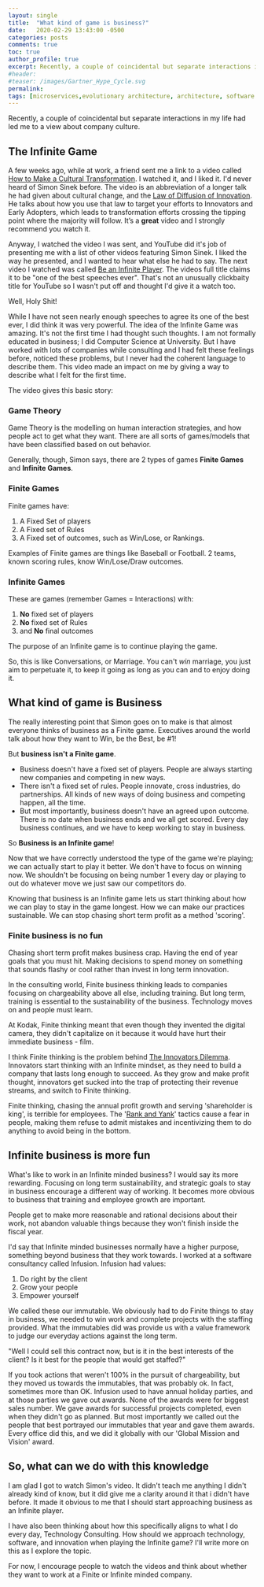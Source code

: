 ```yaml
---
layout: single
title:  "What kind of game is business?"
date:   2020-02-29 13:43:00 -0500
categories: posts
comments: true
toc: true
author_profile: true
excerpt: Recently, a couple of coincidental but separate interactions in my life had led me to a view about company culture.
#header:
#teaser: /images/Gartner_Hype_Cycle.svg
permalink: 
tags: [microservices,evolutionary architecture, architecture, software engineering]
---
```


Recently, a couple of coincidental but separate interactions in my life had led me to a view about company culture.

## The Infinite Game

A few weeks ago, while at work, a friend sent me a link to a video called [How to Make a Cultural Transformation](https://www.youtube.com/watch?v=N9d0NqSztWA).
I watched it, and I liked it.
I'd never heard of Simon Sinek before.
The video is an abbreviation of a longer talk he had given about cultural change, and the [Law of Diffusion of Innovation](https://en.wikipedia.org/wiki/Diffusion_of_innovations).
He talks about how you use that law to target your efforts to Innovators and Early Adopters, which leads to transformation efforts crossing the tipping point where the majority will follow.
It’s a **great** video and I strongly recommend you watch it.

Anyway, I watched the video I was sent, and YouTube did it's job of presenting me with a list of other videos featuring Simon Sinek.
I liked the way he presented, and I wanted to hear what else he had to say.
The next video I watched was called [Be an Infinite Player](https://www.youtube.com/watch?v=KbYzF6Zy5tY). The videos full title claims it to be "one of the best speeches ever".
That's not an unusually clickbaity title for YouTube so I wasn't put off and thought I'd give it a watch too.

Well, Holy Shit!

While I have not seen nearly enough speeches to agree its one of the best ever, I did think it was very powerful.
The idea of the Infinite Game was amazing.
It's not the first time I had thought such thoughts.
I am not formally educated in business; I did Computer Science at University.
But I have worked with lots of companies while consulting and I had felt these feelings before, noticed these problems, but I never had the coherent language to describe them.
This video made an impact on me by giving a way to describe what I felt for the first time.

The video gives this basic story:

### Game Theory

Game Theory is the modelling on human interaction strategies, and how people act to get what they want. There are all sorts of games/models that have been classified based on out behavior.

Generally, though, Simon says, there are 2 types of games **Finite Games** and **Infinite Games**.

### Finite Games

Finite games have:

1. A Fixed Set of players
2. A Fixed set of Rules
3. A Fixed set of outcomes, such as Win/Lose, or Rankings.

Examples of Finite games are things like Baseball or Football.
2 teams, known scoring rules, know Win/Lose/Draw outcomes.

### Infinite Games

These are games (remember Games = Interactions) with:

1. **No** fixed set of players
2. **No** fixed set of Rules
3. and **No** final outcomes

The purpose of an Infinite game is to continue playing the game.

So, this is like Conversations, or Marriage. You can't *win* marriage, you just aim to perpetuate it, to keep it going as long as you can and to enjoy doing it.

## What kind of game is Business

The really interesting point that Simon goes on to make is that almost everyone thinks of business as a Finite game.
Executives around the world talk about how they want to Win, be the Best, be #1!

But **business isn't a Finite game**.

- Business doesn't have a fixed set of players. People are always starting new companies and competing in new ways. 
- There isn't a fixed set of rules. People innovate, cross industries, do partnerships. All kinds of new ways of doing business and competing happen, all the time. 
- But most importantly, business doesn't have an agreed upon outcome. There is no date when business ends and we all get scored. Every day business continues, and we have to keep working to stay in business.

So **Business is an Infinite game**!

Now that we have correctly understood the type of the game we're playing; we can actually start to play it better.
We don't have to focus on winning now. We shouldn't be focusing on being number 1 every day or playing to out do whatever move we just saw our competitors do.

Knowing that business is an Infinite game lets us start thinking about how we can play to stay in the game longest.
How we can make our practices sustainable.
We can stop chasing short term profit as a method 'scoring'.

### Finite business is no fun

Chasing short term profit makes business crap.
Having the end of year goals that you must hit.
Making decisions to spend money on something that sounds flashy or cool rather than invest in long term innovation.

In the consulting world, Finite business thinking leads to companies focusing on chargeability above all else, including training. But long term, training is essential to the sustainability of the business.
Technology moves on and people must learn.

At Kodak, Finite thinking meant that even though they invented the digital camera, they didn't capitalize on it because it would have hurt their immediate business - film.

I think Finite thinking is the problem behind [The Innovators Dilemma](https://www.amazon.com/Innovators-Dilemma-Technologies-Management-Innovation/dp/1633691780/). Innovators start thinking with an Infinite mindset, as they need to build a company that lasts long enough to succeed.
As they grow and make profit thought, innovators get sucked into the trap of protecting their revenue streams, and switch to Finite thinking.

Finite thinking, chasing the annual profit growth and serving 'shareholder is king', is terrible for employees.
The '[Rank and Yank](https://en.wikipedia.org/wiki/Vitality_curve)' tactics cause a fear in people, making them refuse to admit mistakes and incentivizing them to do anything to avoid being in the bottom.

## Infinite business is more fun

What's like to work in an Infinite minded business?
I would say its more rewarding.
Focusing on long term sustainability, and strategic goals to stay in business encourage a different way of working.
It becomes more obvious to business that training and employee growth are important.

People get to make more reasonable and rational decisions about their work, not abandon valuable things because they won't finish inside the fiscal year.

I'd say that Infinite minded businesses normally have a higher purpose, something beyond business that they work towards.
I worked at a software consultancy called Infusion.
Infusion had values:

1. Do right by the client
2. Grow your people
3. Empower yourself

We called these our immutable.
We obviously had to do Finite things to stay in business, we needed to win work and complete projects with the staffing provided.
What the immutables did was provide us with a value framework to judge our everyday actions against the long term.

"Well I could sell this contract now, but is it in the best interests of the client? Is it best for the people that would get staffed?"

If you took actions that weren't 100% in the pursuit of chargeability, but they moved us towards the immutables, that was probably ok. In fact, sometimes more than OK.
Infusion used to have annual holiday parties, and at those parties we gave out awards. None of the awards were for biggest sales number.
We gave awards for successful projects completed, even when they didn't go as planned. But most importantly we called out the people that best portrayed our immutables that year and gave them awards. Every office did this, and we did it globally with our 'Global Mission and Vision' award.

## So, what can we do with this knowledge

I am glad I got to watch Simon's video. It didn't teach me anything I didn't already kind of know, but it did give me a clarity around it that i didn't have before. 
It made it obvious to me that I should start approaching business as an Infinite player.

I have also been thinking about how this specifically aligns to what I do every day, Technology Consulting.
How should we approach technology, software, and innovation when playing the Infinite game? I'll write more on this as I explore the topic.

For now, I encourage people to watch the videos and think about whether they want to work at a Finite or Infinite minded company.
